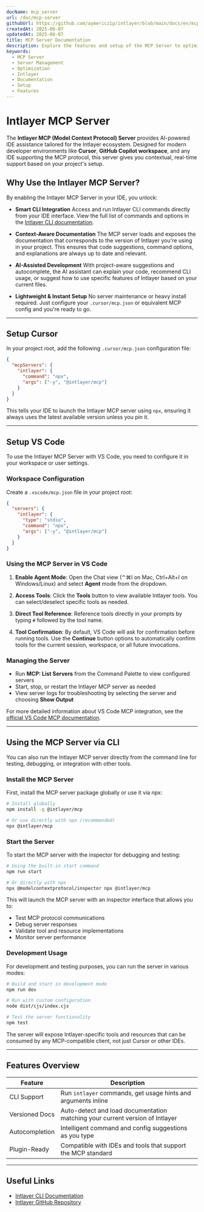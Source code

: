 ```yaml
---
docName: mcp_server
url: /doc/mcp-server
githubUrl: https://github.com/aymericzip/intlayer/blob/main/docs/en/mcp_server.md
createdAt: 2025-06-07
updatedAt: 2025-06-07
title: MCP Server Documentation
description: Explore the features and setup of the MCP Server to optimize your server management and operations.
keywords:
  - MCP Server
  - Server Management
  - Optimization
  - Intlayer
  - Documentation
  - Setup
  - Features
---
```


# Intlayer MCP Server

The **Intlayer MCP (Model Context Protocol) Server** provides AI-powered IDE assistance tailored for the Intlayer ecosystem. Designed for modern developer environments like **Cursor**, **GitHub Copilot workspace**, and any IDE supporting the MCP protocol, this server gives you contextual, real-time support based on your project's setup.

## Why Use the Intlayer MCP Server?

By enabling the Intlayer MCP Server in your IDE, you unlock:

- **Smart CLI Integration**
  Access and run Intlayer CLI commands directly from your IDE interface. View the full list of commands and options in the [Intlayer CLI documentation](https://github.com/aymericzip/intlayer/blob/main/docs/en-GB/intlayer_cli.md).

- **Context-Aware Documentation**
  The MCP server loads and exposes the documentation that corresponds to the version of Intlayer you're using in your project. This ensures that code suggestions, command options, and explanations are always up to date and relevant.

- **AI-Assisted Development**
  With project-aware suggestions and autocomplete, the AI assistant can explain your code, recommend CLI usage, or suggest how to use specific features of Intlayer based on your current files.

- **Lightweight & Instant Setup**
  No server maintenance or heavy install required. Just configure your `.cursor/mcp.json` or equivalent MCP config and you're ready to go.

---

## Setup Cursor

In your project root, add the following `.cursor/mcp.json` configuration file:

```json
{
  "mcpServers": {
    "intlayer": {
      "command": "npx",
      "args": ["-y", "@intlayer/mcp"]
    }
  }
}
```

This tells your IDE to launch the Intlayer MCP server using `npx`, ensuring it always uses the latest available version unless you pin it.

---

## Setup VS Code

To use the Intlayer MCP Server with VS Code, you need to configure it in your workspace or user settings.

### Workspace Configuration

Create a `.vscode/mcp.json` file in your project root:

```json
{
  "servers": {
    "intlayer": {
      "type": "stdio",
      "command": "npx",
      "args": ["-y", "@intlayer/mcp"]
    }
  }
}
```

### Using the MCP Server in VS Code

1. **Enable Agent Mode**: Open the Chat view (⌃⌘I on Mac, Ctrl+Alt+I on Windows/Linux) and select **Agent** mode from the dropdown.

2. **Access Tools**: Click the **Tools** button to view available Intlayer tools. You can select/deselect specific tools as needed.

3. **Direct Tool Reference**: Reference tools directly in your prompts by typing `#` followed by the tool name.

4. **Tool Confirmation**: By default, VS Code will ask for confirmation before running tools. Use the **Continue** button options to automatically confirm tools for the current session, workspace, or all future invocations.

### Managing the Server

- Run **MCP: List Servers** from the Command Palette to view configured servers
- Start, stop, or restart the Intlayer MCP server as needed
- View server logs for troubleshooting by selecting the server and choosing **Show Output**

For more detailed information about VS Code MCP integration, see the [official VS Code MCP documentation](https://code.visualstudio.com/docs/copilot/chat/mcp-servers).

---

## Using the MCP Server via CLI

You can also run the Intlayer MCP server directly from the command line for testing, debugging, or integration with other tools.

### Install the MCP Server

First, install the MCP server package globally or use it via npx:

```bash
# Install globally
npm install -g @intlayer/mcp

# Or use directly with npx (recommended)
npx @intlayer/mcp
```

### Start the Server

To start the MCP server with the inspector for debugging and testing:

```bash
# Using the built-in start command
npm run start

# Or directly with npx
npx @modelcontextprotocol/inspector npx @intlayer/mcp
```

This will launch the MCP server with an inspector interface that allows you to:

- Test MCP protocol communications
- Debug server responses
- Validate tool and resource implementations
- Monitor server performance

### Development Usage

For development and testing purposes, you can run the server in various modes:

```bash
# Build and start in development mode
npm run dev

# Run with custom configuration
node dist/cjs/index.cjs

# Test the server functionality
npm test
```

The server will expose Intlayer-specific tools and resources that can be consumed by any MCP-compatible client, not just Cursor or other IDEs.

---

## Features Overview

| Feature        | Description                                                                  |
| -------------- | ---------------------------------------------------------------------------- |
| CLI Support    | Run `intlayer` commands, get usage hints and arguments inline                |
| Versioned Docs | Auto-detect and load documentation matching your current version of Intlayer |
| Autocompletion | Intelligent command and config suggestions as you type                       |
| Plugin-Ready   | Compatible with IDEs and tools that support the MCP standard                 |

---

## Useful Links

- [Intlayer CLI Documentation](https://github.com/aymericzip/intlayer/blob/main/docs/en-GB/intlayer_cli.md)
- [Intlayer GitHub Repository](https://github.com/aymericzip/intlayer)
